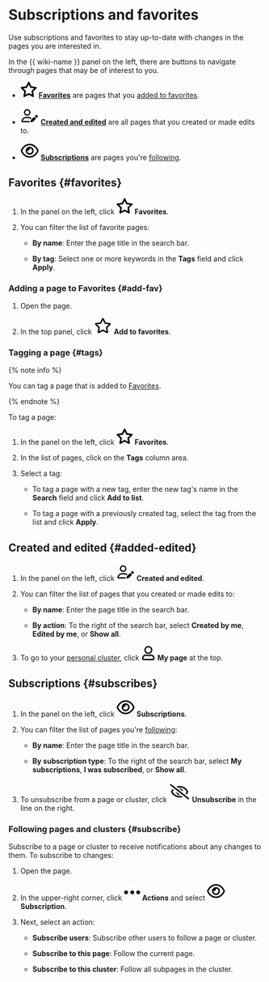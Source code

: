 # Subscriptions and favorites

Use subscriptions and favorites to stay up-to-date with changes in the pages you are interested in.

In the {{ wiki-name }} panel on the left, there are buttons to navigate through pages that may be of interest to you.

* ![](../_assets/wiki/svg/fav.svg) [**Favorites**](#favorites) are pages that you [added to favorites](#add-fav).

* ![](../_assets/wiki/svg/edited-icon.svg) [**Created and edited**](#added-edited) are all pages that you created or made edits to.

* ![](../_assets/wiki/svg/subscriptions.svg) [**Subscriptions**](#subscribes) are pages you're [following](#subscribe).

## Favorites {#favorites}

1. In the panel on the left, click ![](../_assets/wiki/svg/fav.svg) **Favorites**.

1. You can filter the list of favorite pages:

   * **By name**: Enter the page title in the search bar.

   * **By tag**: Select one or more keywords in the **Tags** field and click **Apply**.

### Adding a page to Favorites {#add-fav}

1. Open the page.

1. In the top panel, click ![](../_assets/wiki/svg/add-favorites-icon.svg) **Add to favorites**.

### Tagging a page {#tags}

{% note info %}

You can tag a page that is added to [Favorites](#add-fav).

{% endnote %}

To tag a page:

1. In the panel on the left, click ![](../_assets/wiki/svg/fav.svg) **Favorites**.

1. In the list of pages, click on the **Tags** column area.

1. Select a tag:

   * To tag a page with a new tag, enter the new tag's name in the **Search** field and click **Add to list**.

   * To tag a page with a previously created tag, select the tag from the list and click **Apply**.

## Created and edited {#added-edited}

1. In the panel on the left, click ![](../_assets/wiki/svg/edited-icon.svg) **Created and edited**.

1. You can filter the list of pages that you created or made edits to:

   * **By name**: Enter the page title in the search bar.

   * **By action**: To the right of the search bar, select **Created by me**, **Edited by me**, or **Show all**.

1. To go to your [personal cluster](structure.md#personal_cluster), click ![](../_assets/wiki/svg/my-page.svg) **My page** at the top.

## Subscriptions {#subscribes}

1. In the panel on the left, click ![](../_assets/wiki/svg/subscriptions.svg) **Subscriptions**.

1. You can filter the list of pages you're [following](#subscribe):

   * **By name**: Enter the page title in the search bar.

   * **By subscription type**: To the right of the search bar, select **My subscriptions**, **I was subscribed**, or **Show all**.

1. To unsubscribe from a page or cluster, click ![](../_assets/wiki/svg/unsubscribe.svg) **Unsubscribe** in the line on the right.

### Following pages and clusters {#subscribe}

Subscribe to a page or cluster to receive notifications about any changes to them. To subscribe to changes:

1. Open the page.

1. In the upper-right corner, click ![](../_assets/wiki/svg/actions-icon.svg) **Actions** and select ![](../_assets/wiki/svg/subscriptions.svg) **Subscription**.

1. Next, select an action:

   * **Subscribe users**: Subscribe other users to follow a page or cluster.

   * **Subscribe to this page**: Follow the current page.

   * **Subscribe to this cluster**: Follow all subpages in the cluster.
